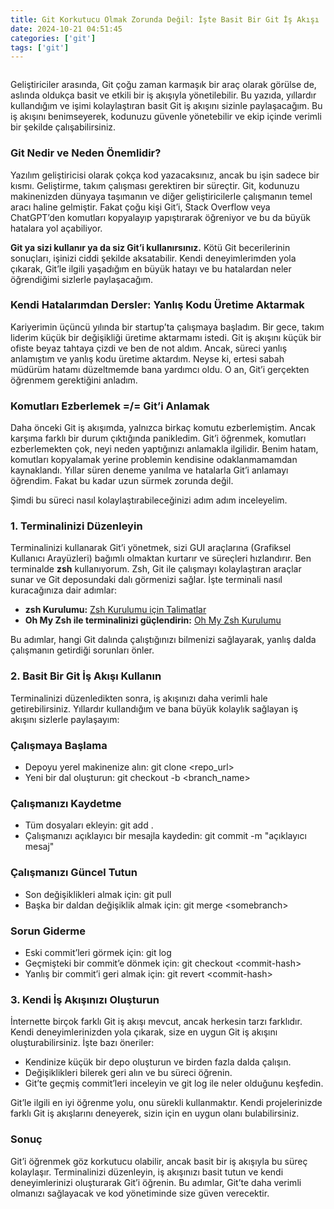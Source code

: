 ```yaml
---
title: Git Korkutucu Olmak Zorunda Değil: İşte Basit Bir Git İş Akışı
date: 2024-10-21 04:51:45
categories: ['git']
tags: ['git']
---
```

<figure><img alt="" src="https://cdn-images-1.medium.com/max/1000/1*FpmbckwGXw6eaFsGJNUN4A.jpeg"/></figure>

Geliştiriciler arasında, Git çoğu zaman karmaşık bir araç olarak görülse de, aslında oldukça basit ve etkili bir iş akışıyla yönetilebilir. Bu yazıda, yıllardır kullandığım ve işimi kolaylaştıran basit Git iş akışını sizinle paylaşacağım. Bu iş akışını benimseyerek, kodunuzu güvenle yönetebilir ve ekip içinde verimli bir şekilde çalışabilirsiniz.

### Git Nedir ve Neden Önemlidir?

Yazılım geliştiricisi olarak çokça kod yazacaksınız, ancak bu işin sadece bir kısmı. Geliştirme, takım çalışması gerektiren bir süreçtir. Git, kodunuzu makinenizden dünyaya taşımanın ve diğer geliştiricilerle çalışmanın temel aracı haline gelmiştir. Fakat çoğu kişi Git’i, Stack Overflow veya ChatGPT’den komutları kopyalayıp yapıştırarak öğreniyor ve bu da büyük hatalara yol açabiliyor.

__Git ya sizi kullanır ya da siz Git’i kullanırsınız.__ Kötü Git becerilerinin sonuçları, işinizi ciddi şekilde aksatabilir. Kendi deneyimlerimden yola çıkarak, Git’le ilgili yaşadığım en büyük hatayı ve bu hatalardan neler öğrendiğimi sizlerle paylaşacağım.

### Kendi Hatalarımdan Dersler: Yanlış Kodu Üretime&nbsp;Aktarmak

Kariyerimin üçüncü yılında bir startup’ta çalışmaya başladım. Bir gece, takım liderim küçük bir değişikliği üretime aktarmamı istedi. Git iş akışını küçük bir ofiste beyaz tahtaya çizdi ve ben de not aldım. Ancak, süreci yanlış anlamıştım ve yanlış kodu üretime aktardım. Neyse ki, ertesi sabah müdürüm hatamı düzeltmemde bana yardımcı oldu. O an, Git’i gerçekten öğrenmem gerektiğini anladım.

### Komutları Ezberlemek =/= Git’i&nbsp;Anlamak

Daha önceki Git iş akışımda, yalnızca birkaç komutu ezberlemiştim. Ancak karşıma farklı bir durum çıktığında panikledim. Git’i öğrenmek, komutları ezberlemekten çok, neyi neden yaptığınızı anlamakla ilgilidir. Benim hatam, komutları kopyalamak yerine problemin kendisine odaklanmamamdan kaynaklandı. Yıllar süren deneme yanılma ve hatalarla Git’i anlamayı öğrendim. Fakat bu kadar uzun sürmek zorunda&nbsp;değil.

Şimdi bu süreci nasıl kolaylaştırabileceğinizi adım adım inceleyelim.

### 1. Terminalinizi Düzenleyin

Terminalinizi kullanarak Git’i yönetmek, sizi GUI araçlarına (Grafiksel Kullanıcı Arayüzleri) bağımlı olmaktan kurtarır ve süreçleri hızlandırır. Ben terminalde __zsh__ kullanıyorum. Zsh, Git ile çalışmayı kolaylaştıran araçlar sunar ve Git deposundaki dalı görmenizi sağlar. İşte terminali nasıl kuracağınıza dair&nbsp;adımlar:

*   __zsh Kurulumu:__ [Zsh Kurulumu için Talimatlar](https://github.com/ohmyzsh/ohmyzsh/wiki/Installing-ZSH)
*   __Oh My Zsh ile terminalinizi güçlendirin:__ [Oh My Zsh&nbsp;Kurulumu](https://github.com/ohmyzsh/ohmyzsh)

Bu adımlar, hangi Git dalında çalıştığınızı bilmenizi sağlayarak, yanlış dalda çalışmanın getirdiği sorunları önler.

### 2. Basit Bir Git İş Akışı&nbsp;Kullanın

Terminalinizi düzenledikten sonra, iş akışınızı daha verimli hale getirebilirsiniz. Yıllardır kullandığım ve bana büyük kolaylık sağlayan iş akışını sizlerle paylaşayım:

### Çalışmaya Başlama

*   Depoyu yerel makinenize alın: git clone &lt;repo\_url&gt;
*   Yeni bir dal oluşturun: git checkout -b &lt;branch\_name&gt;

### Çalışmanızı Kaydetme

*   Tüm dosyaları ekleyin: git add&nbsp;.
*   Çalışmanızı açıklayıcı bir mesajla kaydedin: git commit -m "açıklayıcı mesaj"

### Çalışmanızı Güncel&nbsp;Tutun

*   Son değişiklikleri almak için: git&nbsp;pull
*   Başka bir daldan değişiklik almak için: git merge &lt;somebranch&gt;

### Sorun Giderme

*   Eski commit’leri görmek için: git&nbsp;log
*   Geçmişteki bir commit’e dönmek için: git checkout &lt;commit-hash&gt;
*   Yanlış bir commit’i geri almak için: git revert &lt;commit-hash&gt;

### 3. Kendi İş Akışınızı Oluşturun

İnternette birçok farklı Git iş akışı mevcut, ancak herkesin tarzı farklıdır. Kendi deneyimlerinizden yola çıkarak, size en uygun Git iş akışını oluşturabilirsiniz. İşte bazı öneriler:

*   Kendinize küçük bir depo oluşturun ve birden fazla dalda&nbsp;çalışın.
*   Değişiklikleri bilerek geri alın ve bu süreci&nbsp;öğrenin.
*   Git’te geçmiş commit’leri inceleyin ve git log ile neler olduğunu keşfedin.

Git’le ilgili en iyi öğrenme yolu, onu sürekli kullanmaktır. Kendi projelerinizde farklı Git iş akışlarını deneyerek, sizin için en uygun olanı bulabilirsiniz.

### Sonuç

Git’i öğrenmek göz korkutucu olabilir, ancak basit bir iş akışıyla bu süreç kolaylaşır. Terminalinizi düzenleyin, iş akışınızı basit tutun ve kendi deneyimlerinizi oluşturarak Git’i öğrenin. Bu adımlar, Git’te daha verimli olmanızı sağlayacak ve kod yönetiminde size güven verecektir.

<img alt="" height="1" src="https://medium.com/_/stat?event=post.clientViewed&amp;referrerSource=full_rss&amp;postId=e730b36d942e" width="1"/>
